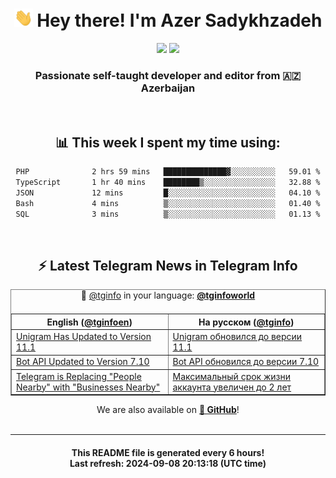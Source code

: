 <div align="center">
	<div>
		<h1>
      <img src="./assets/hi.gif" width="30px"> Hey there! I'm Azer Sadykhzadeh
    </h1>
    <img height="18" src="https://komarev.com/ghpvc/?username=sadykhzadeh&label=Views&color=2081c1&style=flat-square" />
		<a href="https://wakatime.com/Azer"> <img height="18" src="https://wakatime.com/badge/user/f80ae27a-c328-426f-a381-bc84136e2dd6.svg" /> </a>
    <h3>
      Passionate self-taught developer and editor from 🇦🇿 Azerbaijan
    </h3>
  </div>
  <br>

<h2>📊 This week I spent my time using:</h2>

<!--START_SECTION:waka-->

```txt
PHP              2 hrs 59 mins   ██████████████▓░░░░░░░░░░   59.01 %
TypeScript       1 hr 40 mins    ████████▒░░░░░░░░░░░░░░░░   32.88 %
JSON             12 mins         █░░░░░░░░░░░░░░░░░░░░░░░░   04.10 %
Bash             4 mins          ▒░░░░░░░░░░░░░░░░░░░░░░░░   01.40 %
SQL              3 mins          ▒░░░░░░░░░░░░░░░░░░░░░░░░   01.13 %
```

<!--END_SECTION:waka-->

<br>

<h2>⚡️ Latest Telegram News in Telegram Info</h2>
  <table border>
		<tr>
			<th width="50%">English (<a href="https://t.me/tginfoen">@tginfoen</a>)</th>
			<th>На русском (<a href="https://t.me/tginfo">@tginfo</a>)</th>
		</tr>
		<caption>🚩 <a href="https://t.me/tginfo">@tginfo</a> in your language: <a href="https://t.me/tginfoworld"><b>@tginfoworld</b></a><caption/>
  <tr><td><a href="https://t.me/tginfoen/1979">Unigram Has Updated to Version 11.1</a></td>
    <td><a href="https://t.me/tginfo/4120">Unigram обновился до версии 11.1</a></td></tr><tr><td><a href="https://t.me/tginfoen/1978">Bot API Updated to Version 7.10</a></td>
    <td><a href="https://t.me/tginfo/4119">Bot API обновился до версии 7.10</a></td></tr><tr><td><a href="https://t.me/tginfoen/1977">Telegram is Replacing "People Nearby" with "Businesses Nearby"</a></td>
    <td><a href="https://t.me/tginfo/4118">Максимальный срок жизни аккаунта увеличен до 2 лет</a></td></tr>
</table>
We are also available on <a href="https://github.com/tginfo"><b>🐙 GitHub</b></a>!
</div>

<br>
<hr>
<h4 align="center">This README file is generated <b>every 6 hours</b>!</br>Last refresh: <b>2024-09-08 20:13:18 (UTC time)</b></h4>
